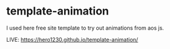 # template-animation

I used here free site template to try out animations from aos js.

LIVE: https://hero1230.github.io/template-animation/
